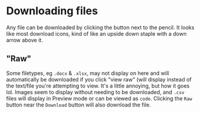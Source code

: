 # Downloading files
Any file can be downloaded by clicking the button next to the pencil. It looks like most download icons, kind of like an upside down staple with a down arrow above it.

## "Raw"
Some filetypes, eg `.docx` & `.xlsx`, may not display on here and will automatically be downloaded if you click "view raw" (will display instead of the text/file you're attempting to view. It's a little annoying, but how it goes lol. Images seem to display without needing to be downloaded, and `.csv` files will display in Preview mode or can be viewed as `code`. Clicking the `Raw` button near the `Download` button will also download the file.
